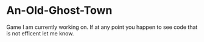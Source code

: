 # An-Old-Ghost-Town
Game I am currently working on.
If at any point you happen to see code that is not efficent let me know.
